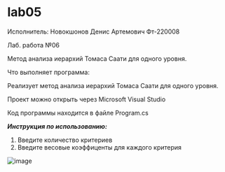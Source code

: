 # lab05
Исполнитель: Новокшонов Денис Артемович Фт-220008


Лаб. работа №06

Метод анализа иерархий Томаса Саати для одного уровня.

Что выполняет программа:

Реализует метод анализа иерархий Томаса Саати для одного уровня.

Проект можно открыть через Microsoft Visual Studio

Код программы находится в файле Program.cs

___Инструкция по использованию:___
1. Введите количество критериев
2. Введите весовые коэффиценты для каждого критерия

![image](https://github.com/diksonnn/lab05/assets/146518361/1af37300-cc05-4719-8460-ab9a6ad4f212)

